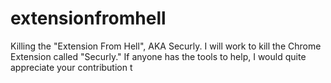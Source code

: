 # extensionfromhell
Killing the "Extension From Hell", AKA Securly.
I will work to kill the Chrome Extension called "Securly." If anyone has the tools to help, I would quite appreciate your contribution t

